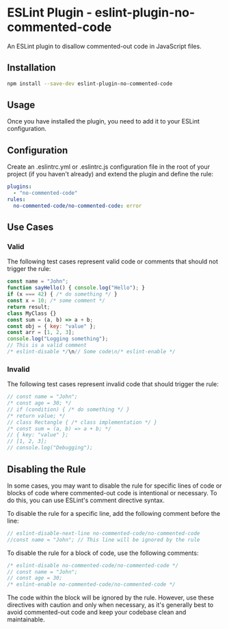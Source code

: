 # ESLint Plugin - eslint-plugin-no-commented-code

An ESLint plugin to disallow commented-out code in JavaScript files.

## Installation

```bash
npm install --save-dev eslint-plugin-no-commented-code
```

## Usage
Once you have installed the plugin, you need to add it to your ESLint configuration.

## Configuration
Create an .eslintrc.yml or .eslintrc.js configuration file in the root of your project (if you haven't already) and extend the plugin and define the rule:

```yaml
plugins:
  - "no-commented-code"
rules:
  no-commented-code/no-commented-code: error
```

## Use Cases

### Valid

The following test cases represent valid code or comments that should not trigger the rule:

```javascript
const name = "John";
function sayHello() { console.log("Hello"); }
if (x === 42) { /* do something */ }
const x = 10; /* some comment */
return result;
class MyClass {}
const sum = (a, b) => a + b;
const obj = { key: "value" };
const arr = [1, 2, 3];
console.log("Logging something");
// This is a valid comment
/* eslint-disable */\n// Some code\n/* eslint-enable */
```

### Invalid

The following test cases represent invalid code that should trigger the rule:

```javascript
// const name = "John";
/* const age = 30; */
// if (condition) { /* do something */ }
/* return value; */
// class Rectangle { /* class implementation */ }
/* const sum = (a, b) => a + b; */
// { key: "value" };
// [1, 2, 3];
// console.log("Debugging");
```

## Disabling the Rule
In some cases, you may want to disable the rule for specific lines of code or blocks of code where commented-out code is intentional or necessary. To do this, you can use ESLint's comment directive syntax.

To disable the rule for a specific line, add the following comment before the line:

```javascript
// eslint-disable-next-line no-commented-code/no-commented-code
//const name = "John"; // This line will be ignored by the rule
```

To disable the rule for a block of code, use the following comments:
```javascript
/* eslint-disable no-commented-code/no-commented-code */
// const name = "John";
// const age = 30;
/* eslint-enable no-commented-code/no-commented-code */
```

The code within the block will be ignored by the rule. However, use these directives with caution and only when necessary, as it's generally best to avoid commented-out code and keep your codebase clean and maintainable.
